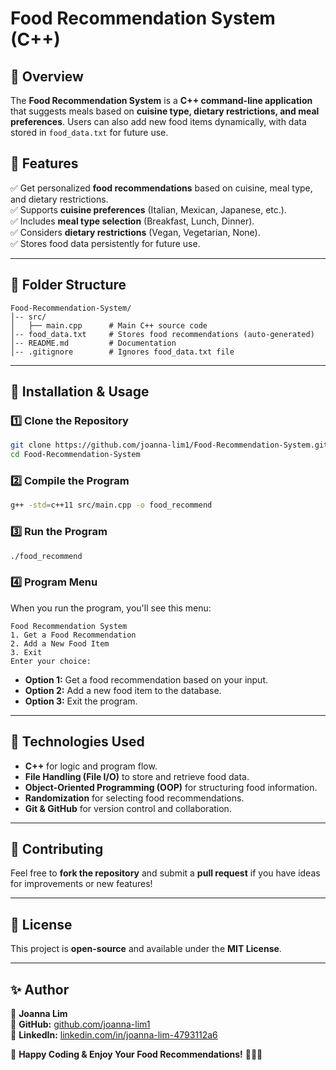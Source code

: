 # Food Recommendation System (C++)

## 📌 Overview
The **Food Recommendation System** is a **C++ command-line application** that suggests meals based on **cuisine type, dietary restrictions, and meal preferences**. Users can also add new food items dynamically, with data stored in `food_data.txt` for future use.

## 🔹 Features
✅ Get personalized **food recommendations** based on cuisine, meal type, and dietary restrictions.  
✅ Supports **cuisine preferences** (Italian, Mexican, Japanese, etc.).  
✅ Includes **meal type selection** (Breakfast, Lunch, Dinner).  
✅ Considers **dietary restrictions** (Vegan, Vegetarian, None).  
✅ Stores food data persistently for future use.  

---

## 📂 Folder Structure
```
Food-Recommendation-System/
│-- src/
│   ├── main.cpp      # Main C++ source code
│-- food_data.txt     # Stores food recommendations (auto-generated)
│-- README.md         # Documentation
│-- .gitignore        # Ignores food_data.txt file
```

---

## 🚀 Installation & Usage

### 1️⃣ Clone the Repository
```sh
git clone https://github.com/joanna-lim1/Food-Recommendation-System.git
cd Food-Recommendation-System
```

### 2️⃣ Compile the Program
```sh
g++ -std=c++11 src/main.cpp -o food_recommend
```

### 3️⃣ Run the Program
```sh
./food_recommend
```

### 4️⃣ Program Menu
When you run the program, you'll see this menu:
```
Food Recommendation System
1. Get a Food Recommendation
2. Add a New Food Item
3. Exit
Enter your choice:
```
- **Option 1:** Get a food recommendation based on your input.
- **Option 2:** Add a new food item to the database.
- **Option 3:** Exit the program.

---

## 🔹 Technologies Used
- **C++** for logic and program flow.
- **File Handling (File I/O)** to store and retrieve food data.
- **Object-Oriented Programming (OOP)** for structuring food information.
- **Randomization** for selecting food recommendations.
- **Git & GitHub** for version control and collaboration.

---

## 📌 Contributing
Feel free to **fork the repository** and submit a **pull request** if you have ideas for improvements or new features!

---

## 📜 License
This project is **open-source** and available under the **MIT License**.

---

## ✨ Author
👤 **Joanna Lim**  
🔗 **GitHub:** [github.com/joanna-lim1](https://github.com/joanna-lim1)  
🔗 **LinkedIn:** [linkedin.com/in/joanna-lim-4793112a6](https://linkedin.com/in/joanna-lim-4793112a6)  

🚀 **Happy Coding & Enjoy Your Food Recommendations!** 🍕🥗🍜

